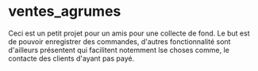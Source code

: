 # ventes_agrumes

Ceci est un petit projet pour un amis pour une collecte de fond. Le but est de pouvoir enregistrer des commandes, d'autres fonctionnalité sont d'ailleurs présentent qui facilitent notemment lse choses comme, le contacte des clients d'ayant pas payé.
